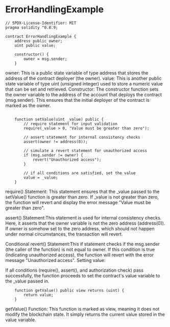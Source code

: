 # ErrorHandlingExample
```solidity
// SPDX-License-Identifier: MIT
pragma solidity ^0.8.9;

contract ErrorHandlingExample {
    address public owner;
    uint public value;

    constructor() {
        owner = msg.sender;
    }

```
owner: This is a public state variable of type address that stores the address of the contract deployer (the owner).
value: This is another public state variable of type uint (unsigned integer) used to store a numeric value that can be set and retrieved.
Constructor: The constructor function sets the owner variable to the address of the account that deploys the contract (msg.sender). This ensures that the initial deployer of the contract is marked as the owner.

```solidity

    function setValue(uint _value) public {
        // require statement for input validation
        require(_value > 0, "Value must be greater than zero");

        // assert statement for internal consistency checks
        assert(owner != address(0));

        // simulate a revert statement for unauthorized access
        if (msg.sender != owner) {
            revert("Unauthorized access");
        }

        // if all conditions are satisfied, set the value
        value = _value;
    }
```
require() Statement: This statement ensures that the _value passed to the setValue() function is greater than zero. If _value is not greater than zero, the function will revert and display the error message "Value must be greater than zero".

assert() Statement:This statement is used for internal consistency checks. Here, it asserts that the owner variable is not the zero address (address(0)). If owner is somehow set to the zero address, which should not happen under normal circumstances, the transaction will revert.

Conditional revert() Statement:This if statement checks if the msg.sender (the caller of the function) is not equal to owner. If this condition is true (indicating unauthorized access), the function will revert with the error message "Unauthorized access".
Setting value:

If all conditions (require(), assert(), and authorization check) pass successfully, the function proceeds to set the contract's value variable to the _value passed in.

```solidity
    function getValue() public view returns (uint) {
        return value;
    }
```
getValue() Function: This function is marked as view, meaning it does not modify the blockchain state. It simply returns the current value stored in the value variable.

